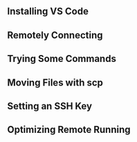 ## Installing VS Code

## Remotely Connecting

## Trying Some Commands

## Moving Files with scp

## Setting an SSH Key

## Optimizing Remote Running
